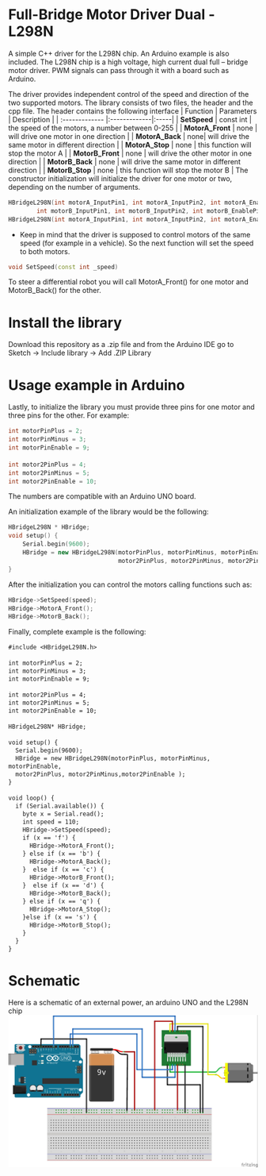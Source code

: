 # Full-Bridge Motor Driver Dual - L298N

A simple C++ driver for the L298N chip. An Arduino example is also included. 
The L298N chip is a high voltage, high current dual full – bridge motor driver. PWM signals can pass through it with a board such as Arduino. 

The driver provides independent control of the speed and direction of the two supported motors. 
The library consists of two files, the header and the cpp file. The header contains the following interface
| Function        | Parameters           | Description  |
| :------------- |:-------------|:-----|
| **SetSpeed**  | const int | the speed of the motors, a number between 0-255 |
| **MotorA_Front**  | none | will drive one motor in one direction |
| **MotorA_Back** | none| will drive the same motor in different direction |
| **MotorA_Stop** | none | this function will stop the motor A |
| **MotorB_Front** | none  |  will drive the other motor in one direction |
| **MotorB_Back** | none  | will drive the same motor in different direction |
| **MotorB_Stop** | none | this function will stop the motor B |
The constructor initialization will initialize the driver for one motor or two, depending on the number of arguments.
```cpp
HBridgeL298N(int motorA_InputPin1, int motorA_InputPin2, int motorA_EnablePin,
		int motorB_InputPin1, int motorB_InputPin2, int motorB_EnablePin);
HBridgeL298N(int motorA_InputPin1, int motorA_InputPin2, int motorA_EnablePin);
```
* Keep in mind that the driver is supposed to control motors of the same speed (for example in a vehicle). So the next function will set the speed to both motors.
```cpp
void SetSpeed(const int _speed)
```
To steer a differential robot you will call MotorA_Front() for one motor and MotorB_Back() for the other.

# Install the library
Download this repository as a .zip file and from the Arduino IDE go to Sketch -> Include library -> Add .ZIP Library
# Usage example in Arduino
Lastly, to initialize the library you must provide three pins for one motor and three pins for the other. For example:
```cpp
int motorPinPlus = 2;  
int motorPinMinus = 3;     
int motorPinEnable = 9; 

int motor2PinPlus = 4;      
int motor2PinMinus = 5;      
int motor2PinEnable = 10;
```
The numbers are compatible with an Arduino UNO board.

An initialization example of the library would be the following:
```cpp
HBridgeL298N * HBridge;
void setup() {
    Serial.begin(9600);
    HBridge = new HBridgeL298N(motorPinPlus, motorPinMinus, motorPinEnable,
                               motor2PinPlus, motor2PinMinus, motor2PinEnable);
}
```
After the initialization you can control the motors calling functions such as:
```cpp
HBridge->SetSpeed(speed);
HBridge->MotorA_Front();
HBridge->MotorB_Back();
```

Finally, complete example is the following:
```processing
#include <HBridgeL298N.h>

int motorPinPlus = 2;  
int motorPinMinus = 3;     
int motorPinEnable = 9; 

int motor2PinPlus = 4;      
int motor2PinMinus = 5;      
int motor2PinEnable = 10;

HBridgeL298N* HBridge;

void setup() {
  Serial.begin(9600);
  HBridge = new HBridgeL298N(motorPinPlus, motorPinMinus, motorPinEnable,
  motor2PinPlus, motor2PinMinus,motor2PinEnable );
}

void loop() {
  if (Serial.available()) {
    byte x = Serial.read();
    int speed = 110;
    HBridge->SetSpeed(speed); 
    if (x == 'f') {
      HBridge->MotorA_Front();
    } else if (x == 'b') {
      HBridge->MotorA_Back();
    }  else if (x == 'c') {
      HBridge->MotorB_Front();
    }  else if (x == 'd') {
      HBridge->MotorB_Back();
    } else if (x == 'q') {
      HBridge->MotorA_Stop();
    }else if (x == 's') {
      HBridge->MotorB_Stop();
    }
  }
}
```

# Schematic
Here is a schematic of an external power, an arduino UNO and the L298N chip
![alt text](https://raw.githubusercontent.com/codedayafternoon/hbridgeL298N/master/image%20example%20with%20one%20motor.jpg)



